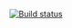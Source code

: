 [![Build status](https://ci.appveyor.com/api/projects/status/ydgqrs5dusa7e2aj?svg=true)](https://ci.appveyor.com/project/DaryMarty/api-ci)